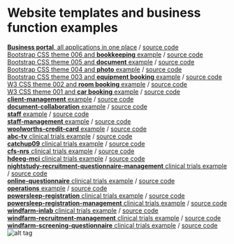 # Website templates and business function examples

<a href=https://vmiis.github.io/business-portal/index.html><b>Business portal</b>, all applications in one place</a> / <a href=https://github.com/vmiis/business-portal>source code</a>    
<a href=https://vmiis.github.io/template-006/index.html>Bootstrap CSS theme 006 and <b>bookkeeping</b> example</a> / <a href=https://github.com/vmiis/template-005>source code</a>    
<a href=https://vmiis.github.io/template-005/index.html>Bootstrap CSS theme 005 and <b>document</b> example</a> / <a href=https://github.com/vmiis/template-005>source code</a>    
<a href=https://vmiis.github.io/template-004/index.html>Bootstrap CSS theme 004 and <b>photo</b> example</a> / <a href=https://github.com/vmiis/template-004>source code</a>    
<a href=https://vmiis.github.io/template-003/index.html>Bootstrap CSS theme 003 and <b>equipment booking</b> example</a> / <a href=https://github.com/vmiis/template-003>source code</a>    
<a href=https://vmiis.github.io/template-002/index.html>W3 CSS theme 002 and <b>room booking</b> example</a> / <a href=https://github.com/vmiis/template-002>source code</a>    
<a href=https://vmiis.github.io/template-001/index.html>W3 CSS theme 001 and <b>car booking</b> example</a> / <a href=https://github.com/vmiis/template-001>source code</a>  
<a href='https://vmiis.github.io/client-management/index.html'><b>client-management</b> example</a> / <a href=https://github.com/vmiis/client-management>source code</a>  
<a href='https://vmiis.github.io/document-collaboration/index.html'><b>document-collaboration</b> example</a> / <a href=https://github.com/vmiis/document-collaboration>source code</a>  
<a href='https://vmiis.github.io/staff/index.html'><b>staff</b> example</a> / <a href=https://github.com/vmiis/staff>source code</a>  
<a href='https://vmiis.github.io/staff-management/index.html'><b>staff-management</b> example</a> / <a href=https://github.com/vmiis/staff-management>source code</a>  
<a href='https://vmiis.github.io/woolworths-credit-card/index.html'><b>woolworths-credit-card</b> example</a> / <a href=https://github.com/vmiis/woolworths-credit-card>source code</a>  
<a href='https://woolcock-imr.github.io/abc-tv/index.html'><b>abc-tv</b> clinical trials example</a> / <a href=https://github.com/woolcock-imr/abc-tv>source code</a>  
<a href='https://woolcock-imr.github.io/catchup09/index.html?database=demonstration'><b>catchup09</b> clinical trials example</a> / <a href=https://github.com/woolcock-imr/abc-tv>source code</a>  
<a href='https://woolcock-imr.github.io/cfs-nrs/index.html?database=development'><b>cfs-nrs</b> clinical trials example</a> / <a href=https://github.com/woolcock-imr/cfs-nrs>source code</a>  
<a href='https://woolcock-imr.github.io/hdeeg-mci/index.html?database=development'><b>hdeeg-mci</b> clinical trials example</a> / <a href=https://github.com/woolcock-imr/hdeeg-mci>source code</a>  
<a href='https://woolcock-imr.github.io/nightstudy-recruitment-questionnaire-management/index.html?database=development'><b>nightstudy-recruitment-questionnaire-management</b> clinical trials example</a> / <a href=https://github.com/woolcock-imr/nightstudy-recruitment-questionnaire-management>source code</a>  
<a href='https://woolcock-imr.github.io/online-questionnaire/index.html?database=development'><b>online-questionnaire</b> clinical trials example</a> / <a href=https://github.com/woolcock-imr/online-questionnaire>source code</a>  
<a href='https://woolcock-imr.github.io/operations/index.html?database=development'><b>operations</b> example</a> / <a href=https://github.com/woolcock-imr/operations>source code</a>  
<a href='https://woolcock-imr.github.io/powersleep-registration/index.html?database=development'><b>powersleep-registration</b> clinical trials example</a> / <a href=https://github.com/woolcock-imr/powersleep-registration>source code</a>  
<a href='https://woolcock-imr.github.io/powersleep-registration-management/index.html?database=development'><b>powersleep-registration-management</b> clinical trials example</a> / <a href=https://github.com/woolcock-imr/powersleep-registration-management>source code</a>  
<a href='https://woolcock-imr.github.io/windfarm-inlab/index.html?database=development'><b>windfarm-inlab</b> clinical trials example</a> / <a href=https://github.com/woolcock-imr/windfarm-inlab>source code</a>  
<a href='https://woolcock-imr.github.io/windfarm-recruitment-management/index.html?database=development'><b>windfarm-recruitment-management</b> clinical trials example</a> / <a href=https://github.com/woolcock-imr/windfarm-recruitment-management>source code</a>   
<a href='https://woolcock-imr.github.io/windfarm-screening-questionnaire/index.html?database=development'><b>windfarm-screening-questionnaire</b> clinical trials example</a> / <a href=https://github.com/woolcock-imr/windfarm-screening-questionnaire>source code</a>  
![alt tag](https://vmiis.github.io/images/structure.png)
